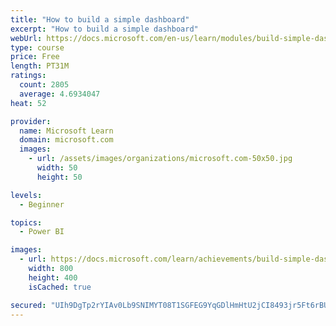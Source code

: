 ```yaml
---
title: "How to build a simple dashboard"
excerpt: "How to build a simple dashboard"
webUrl: https://docs.microsoft.com/en-us/learn/modules/build-simple-dashboard/
type: course
price: Free
length: PT31M
ratings:
  count: 2805
  average: 4.6934047
heat: 52

provider:
  name: Microsoft Learn
  domain: microsoft.com
  images:
    - url: /assets/images/organizations/microsoft.com-50x50.jpg
      width: 50
      height: 50

levels:
  - Beginner

topics:
  - Power BI

images:
  - url: https://docs.microsoft.com/learn/achievements/build-simple-dashboard-social.png
    width: 800
    height: 400
    isCached: true

secured: "UIh9DgTp2rYIAv0Lb9SNIMYT08T1SGFEG9YqGDlHmHtU2jCI8493jr5Ft6rBUx2pd7UoZApQon3k3TFzd59vz9O8gqOh7qWCM6997xi3tPdtpvTBAnX9hqA6EochQHKgu3EWJqPq+vZWjOhXaJQ0cLGo1nyihQ27XR2DS4VkOOEveCTz2iC+mGtCbu8xPQ2RZZHd37cugYgqWoKdEMmXHMFyIZRedxfuVdnMEGh99QWXYJ9VpLJN7/0Sc8NZMuYIUcDk8dpRXjkxFbZ/h/Jd8FUAu9BQrkQsZqXRdg46juBJfO311bYpvfSLrPx9H/vH9GQrsqcfxTlyqCH6W79ATVCIWYPql9+tTnmsS3Ka9tEUSKzs+odqceDyzy670ggnsPhrO4I3XKQXPvS/FKn9zNt73CmJCOLrnomfHeRWHUw=;qA8y0j0ZxiriHJh3WsnNfg=="
---
```


